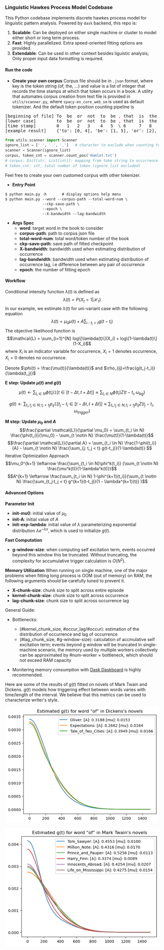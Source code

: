 ### Linguistic Hawkes Process Model Codebase
This Python codebase implements discrete hawkes process model for linguistic pattern analysis. Powered by `dask` backend, this repo is:
1. **Scalable**: Can be deployed on either single machine or cluster to model either short or long term process.
2. **Fast**: Highly parallelized. Extra speed-oriented fitting options are provided.
3. **Extendable**: Can be used in other context besides liguistic analysis; Only proper input data formatting is required.

#### Run the code

* **Create your own corpus**
Corpus file should be in `.json` format, where key is the token string (of, the, ...) and value is a list of integer that records the time stamps at which that token occurs in a book. 
A utility that automates corpus creation from text file is provided in `utils/scanner.py`, where `spacy-en_core_web_sm` is used as default tokenizer. And the default token position counting pipeline is

<pre style="text-align: center">
[beginning of file] To  be  or  not  to  be <font style="color: red">,</font> that  is  the  question <font style="color: red">.</font>
[lower case]        to  be  or  not  to  be <font style="color: red">,</font> that  is  the  question <font style="color: red">.</font>
[time stamp]        0   1   2   3    4   5  \ 6     7   8    9        \
[example result]    {'to': [0, 4], 'be': [1, 5], 'or': [2], ......}     
</pre>



```python
from utils.scanner import Scanner
ignore_list = [' ', '.', ',']   # character to exclude when counting token position
scanner = Scanner(ignore_list)
corpus, token_cnt = scanner.count_pos('Hamlet.txt')
# corpus: Dict[str, List[int]]: mapping from toke string to occurrence position
# token_cnt: int, total number of token (ignore_list excluded)
```
Feel free to create your own customed corpus with other tokenizer.

* **Entry Point**
```console
$ python main.py -h       # display options help menu
$ python main.py --word --corpus-path --total-word-num \
                 --ckp-save-path \
                 --epoch \
                 --X-bandwidth --lag-bandwidth
```
* **Args Spec**
    * __word__: target word in the book to consider
    * __corpus-path__: path to corpus json file
    * __total-word-num__: total word/token number of the book
    * __ckp-save-path__: save path of fitted checkpoint
    * __X-bandwidth__: bandwidth used when estimating distribution of occurrence 
    * __lag-bandwidth__: bandwidth used when estimating distribution of occurrence lag, i.e difference between any pair of occurrence
    * __epoch__: the number of fitting epoch

#### Workflow
Conditional intensity function $\lambda(t)$ is defined as 
$$\lambda(t) = P\{X_t = 1 |\mathcal{H}_t\}$$
In our example, we estimate $\lambda(t)$ for uni-variant case with the following equation
$$\lambda(t) = \mu_0 \mu(t) + A \sum_{i: t_i < t} g(t-t_i)$$
The objective likelihood function is 
$$\mathcal{L} = \sum_{i=1}^{N} log\[\lambda(t)\](X_i) + log\[1-\lambda(t)\](1-X_i)$$
where $X_i$ is an indicator variable for occurrence, $X_i=1$ denotes occurrence, $X_i=0$ denotes no occurrence.

Denote $\phi(t) = \frac{\mu(t)}{\lambda(t)}$ and $\rho_{ij}=\frac{g(t_j-t_i)}{\lambda(t_j)}$  

**E step: Update $\mu(t)$ and $g(t)$**

```math
\mu(t) \leftarrow \sum_{t_i \in N} \phi(t_i) \mathbb{1}[t \in [t-\Delta t, t+\Delta t]] \approx \sum_{t_i \in N} \phi(t_i) Z(t-t_i, \omega_{bg})
```

```math
g(t) \leftarrow \sum_{t_i, t_j \in N; t_i < t_j} \rho_{ij} \mathbb{1}[t_j-t_i \in [t-\Delta t, t+\Delta t]] \approx \sum_{t_i, t_j \in N; t_i < t_j} \rho_{ij} Z(t_j-t_i, \omega_{trigger})
```





**M step: Update $\mu_0$ and $A$**
$$\frac{\partial \mathcal{L}}{\partial \mu_0} = \sum_{t_i \in N} \frac{\phi(t_i)}{\mu_0} - \sum_{t \notin N} \frac{\mu(t)}{1-\lambda(t)}$$
$$\frac{\partial \mathcal{L}}{\partial A} = \sum_{t_i \in N} \frac{1-\phi(t_i)}{A} - \sum_{t \notin N} \frac{\sum_{j: t_j < t} g(t-t_j)}{1-\lambda(t)} $$
Iterative Optimization Approach
$$\mu_0^{k+1} \leftarrow \frac{\sum_{t_i \in N}\phi^k(t_i)}
{\sum_{t \notin N} \frac{\mu^k(t)}{1-\lambda^k(t)}}$$
$$A^{k+1} \leftarrow \frac{\sum_{t_i \in N} 1-\phi^{k+1}(t_i)}{\sum_{t \notin N}
\frac{\sum_{t_j:t_j < t} g^{k+1}(t-t_j)}{1 - \lambda^{k+1}(t)}
}$$



#### Advanced Options
**Parameter Init**
* __init-mu0__: initial value of $\mu_0$
* __init-A__: initial value of $A$
* __init-exp-lambda__: initial value of $\lambda$ parameterizing exponential distribution $\lambda e^{-\lambda x}$, which is used to initialize $g(t)$. 


**Fast Computation**
* __g-window-size__: when computing self excitation term, events occurred beyond this window this be truncated. Without truncating, the complexity for accumulative trigger calculation is $O(N^2)$.


**Memory Utilization**
When running on single machine, one of the major problems when fitting long process is OOM (out of memory) on RAM, the following arguments should be carefully tuned to prevent it.
* __X-chunk-size__: chunk size to split across entire episode 
* __kernel-chunk-size__: chunk size to split across occurrence
* __lag-chunk-size__: chunk size to split across occurrence lag

General Guide:
* Bottlenecks:
  * (#kernel_chunk_size, #occur_lag/#occur): estimation of the distribution of occurrence and lag of occurrence
  * (#lag_chunk_size, #g-window-size): calculation of accmulative self excitation term; events beyond g window will be truncated
  In single-machine scenario, the memory used by multiple workers collectively can be approximated by #num-worker $\times$ bottleneck, which should not exceed RAM capacity

* Monitering memory consumption with [Dask Daskboard](https://docs.dask.org/en/latest/dashboard.html) is highly recommended. 



Here are some of the results of $g(t)$ fitted on novels of Mark Twain and Dickens. $g(t)$ models how triggering effect between words varies with time/length of the interval. We believe that this metrics can be used to characterize writer's style.

![dickens](./asset/image/dickens.png)

![mark_twain](./asset/image/mark_twain.png)
